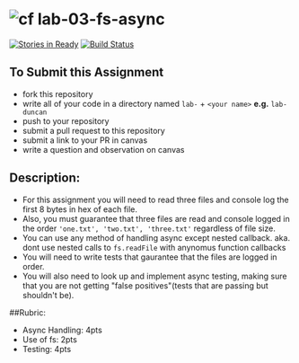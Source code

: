 ![cf](https://i.imgur.com/7v5ASc8.png) lab-03-fs-async
======

[![Stories in Ready](https://badge.waffle.io/codefellows/seattle-javascript-401n1.svg?label=ready&title=Ready)](http://waffle.io/codefellows/seattle-javascript-401n1) [![Build Status](https://travis-ci.org/codefellows-seattle-javascript-401n1/lab-03-fs-async.svg?branch=master)](https://travis-ci.org/codefellows-seattle-javascript-401n1/lab-03-fs-async)

## To Submit this Assignment
  * fork this repository
  * write all of your code in a directory named `lab-` + `<your name>` **e.g.** `lab-duncan`
  * push to your repository
  * submit a pull request to this repository
  * submit a link to your PR in canvas
  * write a question and observation on canvas

## Description:
* For this assignment you will need to read three files and console log the first 8 bytes in hex of each file.  
* Also, you must guarantee that three files are read and console logged in the order `'one.txt', 'two.txt', 'three.txt'` regardless of file size. 
* You can use any method of handling async except nested callback. aka. dont use nested calls to `fs.readFile` with anynomus function callbacks
* You will need to write tests that gaurantee that the files are logged in order.
* You will also need to look up and implement async testing, making sure that you are not getting "false positives"(tests that are passing but shouldn't be). 
 
##Rubric:
  * Async Handling: 4pts
  * Use of fs: 2pts
  * Testing: 4pts
